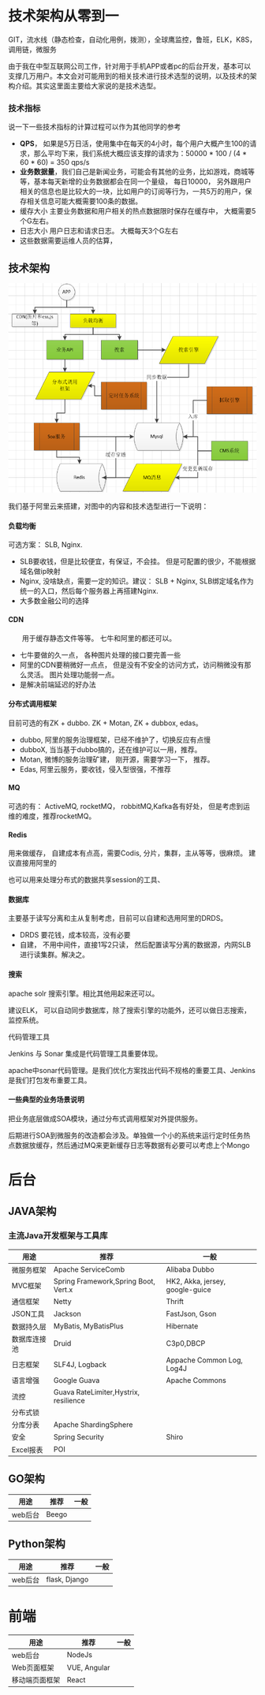 # 技术架构从零到一

GIT，流水线（静态检查，自动化用例，拨测），全球鹰监控，鲁班，ELK，K8S，调用链，微服务

由于我在中型互联网公司工作，针对用于手机APP或者pc的后台开发，基本可以支撑几万用户。本文会对可能用到的相关技术进行技术选型的说明，以及技术的架构介绍。其实这里面主要给大家说的是技术选型。

### 技术指标

说一下一些技术指标的计算过程可以作为其他同学的参考

- **QPS**， 如果是5万日活，使用集中在每天的4小时，每个用户大概产生100的请求，那么平均下来，我们系统大概应该支撑的请求为：50000 * 100 / (4 * 60 * 60) = 350 qps/s
- **业务数据量**，我们自己是新闻业务，可能会有其他的业务，比如游戏，商城等等，基本每天新增的业务数据都会在同一个量级， 每日10000， 另外跟用户相关的信息也是比较大的一块，比如用户的订阅等行为，一共5万的用户，保存相关信息可能大概需要100条的数据。
- 缓存大小 主要业务数据和用户相关的热点数据限时保存在缓存中， 大概需要5个G左右。
- 日志大小 用户日志和请求日志。 大概每天3个G左右
- 这些数据需要运维人员的估算，

## 技术架构

![img](imgs/arch1.png)

 

我们基于阿里云来搭建，对图中的内容和技术选型进行一下说明：

#### 负载均衡

可选方案： SLB, Nginx.

- SLB要收钱，但是比较便宜，有保证，不会挂。 但是可配置的很少，不能根据域名做ip映射
- Nginx, 没啥缺点，需要一定的知识。建议： SLB + Nginx, SLB绑定域名作为统一的入口，然后每个服务器上再搭建Nginx.
- 大多数金融公司的选择

#### CDN

　　用于缓存静态文件等等。 七牛和阿里的都还可以。

- 七牛要做的久一点， 各种图片处理的接口要完善一些
- 阿里的CDN要稍微好一点点， 但是没有不安全的访问方式，访问稍微没有那么灵活。 图片处理功能弱一点。
- 是解决前端延迟的好办法

#### 分布式调用框架

目前可选的有ZK + dubbo. ZK + Motan, ZK + dubbox, edas。

- dubbo, 阿里的服务治理框架，已经不维护了，切换反应有点慢
- dubboX, 当当基于dubbo搞的，还在维护可以一用，推荐。
- Motan, 微博的服务治理矿建， 刚开源，需要学习一下， 推荐。
- Edas, 阿里云服务，要收钱，侵入型很强，不推荐

#### MQ

可选的有： ActiveMQ, rocketMQ， robbitMQ,Kafka各有好处， 但是考虑到运维的难度，推荐rocketMQ。

#### Redis

用来做缓存， 自建成本有点高，需要Codis, 分片，集群，主从等等，很麻烦。 建议直接用阿里的

也可以用来处理分布式的数据共享session的工具、

#### 数据库

主要基于读写分离和主从复制考虑，目前可以自建和选用阿里的DRDS。

- DRDS 要花钱，成本较高，没有必要
- 自建， 不用中间件，直接1写2只读， 然后配置读写分离的数据源，内网SLB进行读集群。解决之。

#### 搜索

apache solr 搜索引擎。相比其他用起来还可以。

建议ELK， 可以自动同步数据库，除了搜索引擎的功能外，还可以做日志搜索，监控系统。

 

代码管理工具

Jenkins 与 Sonar 集成是代码管理工具重要体现。

apache中sonar代码管理。是我们优化方案找出代码不规格的重要工具、Jenkins是我们打包发布重要工具。

#### 一些典型的业务场景说明

把业务底层做成SOA模块，通过分布式调用框架对外提供服务。

后期进行SOA到微服务的改造都会涉及。单独做一个小的系统来运行定时任务热点数据放缓存，然后通过MQ来更新缓存日志等数据有必要可以考虑上个Mongo



# 后台

## JAVA架构

### 主流Java开发框架与工具库

| 用途         | 推荐                                  | 一般                            |
| ------------ | ------------------------------------- | ------------------------------- |
| 微服务框架   | Apache ServiceComb                    | Alibaba Dubbo                   |
| MVC框架      | Spring Framework,Spring Boot, Vert.x  | HK2, Akka, jersey, google-guice |
| 通信框架     | Netty                                 | Thrift                          |
| JSON工具     | Jackson                               | FastJson, Gson                  |
| 数据持久层   | MyBatis, MyBatisPlus                  | Hibernate                       |
| 数据库连接池 | Druid                                 | C3p0,DBCP                       |
| 日志框架     | SLF4J, Logback                        | Appache Common Log, Log4J       |
| 语言增强     | Google Guava                          | Apache Commons                  |
| 流控         | Guava RateLimiter,Hystrix, resilience |                                 |
| 分布式锁     |                                       |                                 |
| 分库分表     | Apache ShardingSphere                 |                                 |
| 安全         | Spring Security                       | Shiro                           |
| Excel报表    | POI                                   |                                 |

## GO架构

| 用途    | 推荐  | 一般 |
| ------- | ----- | ---- |
| web后台 | Beego |      |



## Python架构

| 用途    | 推荐          | 一般 |
| ------- | ------------- | ---- |
| web后台 | flask, Django |      |

# 前端


| 用途           | 推荐         | 一般 |
| -------------- | ------------ | ---- |
| web后台        | NodeJs       |      |
| Web页面框架    | VUE, Angular |      |
| 移动端页面框架 | React        |      |
